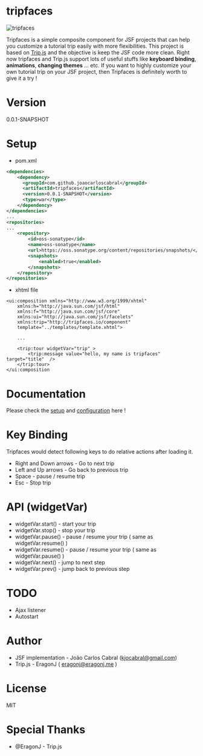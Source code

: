 # tripfaces

![tripfaces](https://raw.github.com/joaocarloscabral/tripfaces/master/public/img/logo-tiny.jpg "tripfaces")

Tripfaces is a simple composite component for JSF projects that can help you customize a tutorial trip easily with more flexibilities. This project is based on [Trip.js](http://eragonj.github.io/Trip.js/) and the objective is keep the JSF code more clean. 
Right now tripfaces and Trip.js support lots of useful stuffs like **keyboard binding**, **animations**, **changing themes** ... etc. If you want to highly customize your own tutorial trip on your JSF project, then Tripfaces is definitely worth to give it a try !

# Version

0.0.1-SNAPSHOT

# Setup 

* pom.xml

```xml
<dependencies>
	<dependency>
	  <groupId>com.github.joaocarloscabral</groupId>
	  <artifactId>tripfaces</artifactId>
	  <version>0.0.1-SNAPSHOT</version>
	  <type>war</type>
	</dependency>
</dependencies>
...
<repositories>
...
	<repository>
		<id>oss-sonatype</id>
		<name>oss-sonatype</name>
		<url>https://oss.sonatype.org/content/repositories/snapshots/</url>
		<snapshots>
			<enabled>true</enabled>
		</snapshots>
	</repository>
</repositories>
```			
* xhtml file
```xhtml
<ui:composition xmlns="http://www.w3.org/1999/xhtml"
	xmlns:h="http://java.sun.com/jsf/html"
	xmlns:f="http://java.sun.com/jsf/core"
	xmlns:ui="http://java.sun.com/jsf/facelets"
	xmlns:trip="http://tripfaces.io/component"
	template="../templates/template.xhtml">
	
	...
	
	<trip:tour widgetVar="trip" >
		<trip:message value="hello, my name is tripfaces" target="title"  />
	</trip:tour>
</ui:composition
```
   			


# Documentation

Please check the [setup](http://eragonj.github.io/Trip.js/doc-setup.html) and [configuration](http://eragonj.github.io/Trip.js/doc-configuration.html) here !

# Key Binding

Tripfaces would detect following keys to do relative actions after loading it.

* Right and Down arrows  - Go to next trip
* Left and Up arrows     - Go back to previous trip
* Space                  - pause / resume trip
* Esc                    - Stop trip

# API (widgetVar)

* widgetVar.start()  - start your trip
* widgetVar.stop()   - stop your trip
* widgetVar.pause()  - pause / resume your trip ( same as widgetVar.resume() )
* widgetVar.resume() - pause / resume your trip ( same as widgetVar.pause()  )
* widgetVar.next()   - jump to next step
* widgetVar.prev()   - jump back to previous step

# TODO

* Ajax listener 
* Autostart

# Author
* JSF implementation - João Carlos Cabral (kjocabral@gmail.com)
* Trip.js - EragonJ ( eragonj@eragonj.me )

# License
MIT

# Special Thanks

* @EragonJ - Trip.js
